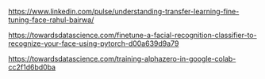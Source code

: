 https://www.linkedin.com/pulse/understanding-transfer-learning-fine-tuning-face-rahul-bairwa/

https://towardsdatascience.com/finetune-a-facial-recognition-classifier-to-recognize-your-face-using-pytorch-d00a639d9a79

https://towardsdatascience.com/training-alphazero-in-google-colab-cc2f1d6bd0ba